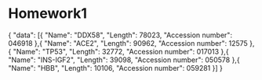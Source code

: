 # Homework1
{
"data": [{
"Name": "DDX58",
"Length": 78023,
"Accession number": 046918
},{
"Name": "ACE2",
"Length": 90962,
"Accession number": 12575
},{
"Name": "TP53",
"Length": 32772,
"Accession number": 017013
},{
"Name": "INS-IGF2",
"Length": 39098,
"Accession number": 050578
},{
"Name": "HBB",
"Length": 10106,
"Accession number": 059281
}]
}
